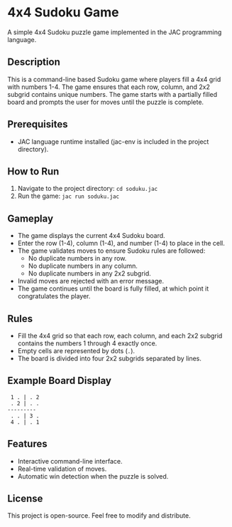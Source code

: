 # 4x4 Sudoku Game

A simple 4x4 Sudoku puzzle game implemented in the JAC programming language.

## Description

This is a command-line based Sudoku game where players fill a 4x4 grid with numbers 1-4. The game ensures that each row, column, and 2x2 subgrid contains unique numbers. The game starts with a partially filled board and prompts the user for moves until the puzzle is complete.

## Prerequisites

- JAC language runtime installed (jac-env is included in the project directory).

## How to Run

1. Navigate to the project directory: `cd soduku.jac`
2. Run the game: `jac run soduku.jac`

## Gameplay

- The game displays the current 4x4 Sudoku board.
- Enter the row (1-4), column (1-4), and number (1-4) to place in the cell.
- The game validates moves to ensure Sudoku rules are followed:
  - No duplicate numbers in any row.
  - No duplicate numbers in any column.
  - No duplicate numbers in any 2x2 subgrid.
- Invalid moves are rejected with an error message.
- The game continues until the board is fully filled, at which point it congratulates the player.

## Rules

- Fill the 4x4 grid so that each row, each column, and each 2x2 subgrid contains the numbers 1 through 4 exactly once.
- Empty cells are represented by dots (`.`).
- The board is divided into four 2x2 subgrids separated by lines.

## Example Board Display

```
 1 . | . 2
 . 2 | . .
---------
 . . | 3 .
 4 . | . 1
```

## Features

- Interactive command-line interface.
- Real-time validation of moves.
- Automatic win detection when the puzzle is solved.

## License

This project is open-source. Feel free to modify and distribute.
